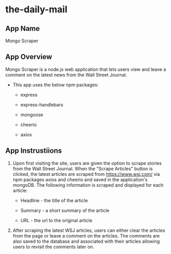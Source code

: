 # the-daily-mail

## App Name
Mongo Scraper

## App Overview

Mongo Scraper is a node.js web application that lets users view and leave a comment on the latest news from the Wall Street Journal.

* This app uses the below npm packages:

  * express

  * express-handlebars

  * mongoose

  * cheerio

  * axios

## App Instrustiions

1. Upon first visiting the site, users are given the option to scrape stories from the Wall Street Journal. When the "Scrape Articles" button is clicked, the latest articles are scraped from https://www.wsj.com/ via npm packages axios and cheerio and saved in the application's mongoDB. The following information is scraped and displayed for each article:

    * Headline - the title of the article

    * Summary - a short summary of the article

    * URL - the url to the original article

2. After scraping the latest WSJ articles, users can either clear the articles from the page or leave a comment on the articles. The comments are also saved to the database and associated with their articles allowing users to revisit the comments later on.